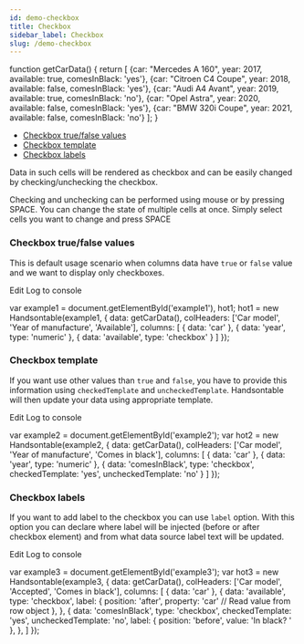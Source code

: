 ```yaml
---
id: demo-checkbox
title: Checkbox
sidebar_label: Checkbox
slug: /demo-checkbox
---
```


function getCarData() { return \[ {car: "Mercedes A 160", year: 2017, available: true, comesInBlack: 'yes'}, {car: "Citroen C4 Coupe", year: 2018, available: false, comesInBlack: 'yes'}, {car: "Audi A4 Avant", year: 2019, available: true, comesInBlack: 'no'}, {car: "Opel Astra", year: 2020, available: false, comesInBlack: 'yes'}, {car: "BMW 320i Coupe", year: 2021, available: false, comesInBlack: 'no'} \]; }

*   [Checkbox true/false values](#default)
*   [Checkbox template](#template)
*   [Checkbox labels](#labels)

Data in such cells will be rendered as checkbox and can be easily changed by checking/unchecking the checkbox.

Checking and unchecking can be performed using mouse or by pressing SPACE. You can change the state of multiple cells at once. Simply select cells you want to change and press SPACE

### Checkbox true/false values

This is default usage scenario when columns data have `true` or `false` value and we want to display only checkboxes.

Edit Log to console

var example1 = document.getElementById('example1'), hot1; hot1 = new Handsontable(example1, { data: getCarData(), colHeaders: \['Car model', 'Year of manufacture', 'Available'\], columns: \[ { data: 'car' }, { data: 'year', type: 'numeric' }, { data: 'available', type: 'checkbox' } \] });

### Checkbox template

If you want use other values than `true` and `false`, you have to provide this information using `checkedTemplate` and `uncheckedTemplate`. Handsontable will then update your data using appropriate template.

Edit Log to console

var example2 = document.getElementById('example2'); var hot2 = new Handsontable(example2, { data: getCarData(), colHeaders: \['Car model', 'Year of manufacture', 'Comes in black'\], columns: \[ { data: 'car' }, { data: 'year', type: 'numeric' }, { data: 'comesInBlack', type: 'checkbox', checkedTemplate: 'yes', uncheckedTemplate: 'no' } \] });

### Checkbox labels

If you want to add label to the checkbox you can use `label` option. With this option you can declare where label will be injected (before or after checkbox element) and from what data source label text will be updated.

Edit Log to console

var example3 = document.getElementById('example3'); var hot3 = new Handsontable(example3, { data: getCarData(), colHeaders: \['Car model', 'Accepted', 'Comes in black'\], columns: \[ { data: 'car' }, { data: 'available', type: 'checkbox', label: { position: 'after', property: 'car' // Read value from row object }, }, { data: 'comesInBlack', type: 'checkbox', checkedTemplate: 'yes', uncheckedTemplate: 'no', label: { position: 'before', value: 'In black? ' }, }, \] });
